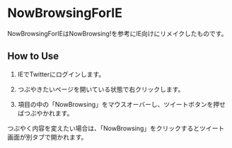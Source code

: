 # NowBrowsingForIE
NowBrowsingForIEはNowBrowsing!を参考にIE向けにリメイクしたものです。


## How to Use
1. IEでTwitterにログインします。

2. つぶやきたいページを開いている状態で右クリックします。

3. 項目の中の「NowBrowsing」をマウスオーバーし、ツイートボタンを押せばつぶやかれます。

つぶやく内容を変えたい場合は、「NowBrowsing」をクリックするとツイート画面が別タブで開かれます。
